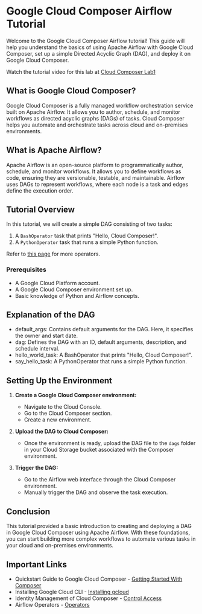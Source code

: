 # Google Cloud Composer Airflow Tutorial

Welcome to the Google Cloud Composer Airflow tutorial! This guide will help you understand the basics of using Apache Airflow with Google Cloud Composer, set up a simple Directed Acyclic Graph (DAG), and deploy it on Google Cloud Composer.

Watch the tutorial video for this lab at [Cloud Composer Lab1](https://youtu.be/JB_I416LQ7A)

## What is Google Cloud Composer?

Google Cloud Composer is a fully managed workflow orchestration service built on Apache Airflow. It allows you to author, schedule, and monitor workflows as directed acyclic graphs (DAGs) of tasks. Cloud Composer helps you automate and orchestrate tasks across cloud and on-premises environments.

## What is Apache Airflow?

Apache Airflow is an open-source platform to programmatically author, schedule, and monitor workflows. It allows you to define workflows as code, ensuring they are versionable, testable, and maintainable. Airflow uses DAGs to represent workflows, where each node is a task and edges define the execution order.

## Tutorial Overview

In this tutorial, we will create a simple DAG consisting of two tasks:
1. A `BashOperator` task that prints "Hello, Cloud Composer!".
2. A `PythonOperator` task that runs a simple Python function.

Refer to [this page](https://airflow.apache.org/docs/apache-airflow/stable/core-concepts/operators.html) for more operators.


### Prerequisites

- A Google Cloud Platform account.
- A Google Cloud Composer environment set up.
- Basic knowledge of Python and Airflow concepts.

## Explanation of the DAG
- default_args: Contains default arguments for the DAG. Here, it specifies the owner and start date.
- dag: Defines the DAG with an ID, default arguments, description, and schedule interval.
- hello_world_task: A BashOperator that prints "Hello, Cloud Composer!".
- say_hello_task: A PythonOperator that runs a simple Python function.

## Setting Up the Environment

1. **Create a Google Cloud Composer environment:**
   - Navigate to the Cloud Console.
   - Go to the Cloud Composer section.
   - Create a new environment.

2. **Upload the DAG to Cloud Composer:**
   - Once the environment is ready, upload the DAG file to the `dags` folder in your Cloud Storage bucket associated with the Composer environment.

3. **Trigger the DAG:**
   - Go to the Airflow web interface through the Cloud Composer environment.
   - Manually trigger the DAG and observe the task execution.


## Conclusion
This tutorial provided a basic introduction to creating and deploying a DAG in Google Cloud Composer using Apache Airflow. With these foundations, you can start building more complex workflows to automate various tasks in your cloud and on-premises environments.


## Important Links

- Quickstart Guide to Google Cloud Composer - [Getting Started With Composer](https://cloud.google.com/composer/docs/run-apache-airflow-dag)
- Installing Google Cloud CLI -  [Installing gcloud](https://cloud.google.com/sdk/docs/install-sdk)
- Identity Management of Cloud Composer - [Control Access](https://cloud.google.com/composer/docs/how-to/access-control#composer-sa)
- Airflow Operators - [Operators](https://airflow.apache.org/docs/apache-airflow/stable/core-concepts/operators.html)